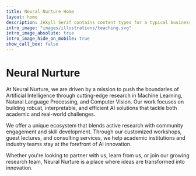```yaml
---
title: Neural Nurture Home
layout: home
description: Jekyll Serif contains content types for a typical business website. The theme is fully responsive, blazing fast and artfully illustrated.
intro_image: "images/illustrations/teaching.svg"
intro_image_absolute: true
intro_image_hide_on_mobile: true
show_call_box: false
---
```


# Neural Nurture

At Neural Nurture, we are driven by a mission to push the boundaries of Artificial Intelligence through cutting-edge research in Machine Learning, Natural Language Processing, and Computer Vision. Our work focuses on building robust, interpretable, and efficient AI solutions that tackle both academic and real-world challenges.

We offer a unique ecosystem that blends active research with community engagement and skill development. Through our customized workshops, guest lectures, and consulting services, we help academic institutions and industry teams stay at the forefront of AI innovation.

<!-- At Neural Nurture, we're also cultivating the next generation of AI researchers. Our lab regularly offers research internships for Bachelor's, Master's, and PhD students to work on impactful projects, collaborate with experienced mentors, and contribute to publications in top-tier conferences. -->

Whether you're looking to partner with us, learn from us, or join our growing research team, Neural Nurture is a place where ideas are transformed into innovation.